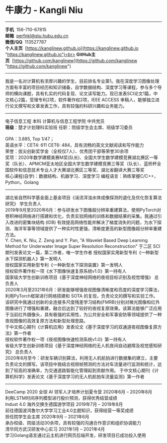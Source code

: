 # 牛康力 - Kangli Niu
***
**手机**&nbsp;&nbsp;156-710-67815<br>
**邮箱**&nbsp;&nbsp;perfnkl@stu.hubu.edu.cn<br>
**微信/QQ** &nbsp;113527787<br>
**个人主页**&nbsp;&nbsp;[https://kanglinew.github.io](https://kanglinew.github.io "https://kanglinew.github.io")<br>
**GitHub主页**&nbsp;&nbsp;[https://github.com/kanglinew](https://github.com/kanglinew "https://github.com/kanglinew")
***
我是一名对计算机有浓厚兴趣的学生，目前排名专业第1。我在深度学习图像处理方面有丰富的项目经历和知识储备，自学数据结构、深度学习等课程，参与多个导师的横向课题，具有扎实的代码复现、论文读写能力。现已发表SCI论文1篇，中文核心2篇，受理专利2项，软件著作权2项，IEEE ACCESS 审稿人，能够独立进行论文撰写和文章发表工作，具有较强的科研兴趣和业务能力。<br>
***
电子信息工程 本科 计算机与信息工程学院 中共党员<br>
**班级**：楚才计划理科实验班  任职：院级学生会主席、班级学习委员<br> 								
GPA：3.885, Top 1/47；<br>
英语水平：CET4: 611  CET6: 484，具有流畅的英文文献阅读和写作能力<br>
荣誉：拔尖创新奖学金（全校仅7人）、优秀团干部等荣誉30余项<br>
奖项：2020年数学建模美赛M奖(队长)、全国大学生数学建模竞赛湖北赛区一等奖（队长）、APMCM亚太地区全国大学生数学建模竞赛三等奖（队长）、蓝桥杯全国软件和信息技术专业人才大赛湖北赛区三等奖、湖北省翻译大赛三等奖<br>
核心课程(自学)：数据结构、机器学习、深度学习   编程语言：熟练掌握C/C++，Python，Golang<br>
***
湖北省自然科学基金面上基金项目《湍流浑浊水体成像探测的退化及优化恢复算法研究》  学生负责人<br>
2019年9月至2020年6月：参与研发水下图像超分辨率重建算法，使用PyTorch对卷积神经网络进行搭建和优化，负责实验网络的训练和数据结果的采集。我通过引入改进的密集块结构 (IDB) 有效提高网络性能并解决了梯度消失的问题，为水下探测、海洋军事等领域提供了一种实时性更强，清晰度更高的新型图像超分辨率重建方法。<br>
Y. Chen, K. Niu, Z. Zeng and Y. Pan, "A Wavelet Based Deep Learning Method for Underwater Image Super Resolution Reconstruction" 于二区 SCI 期刊发表论文一篇，第二作者，唯一学生作者
授权国家实用新型专利《一种新型水下探测机器人》第一发明人<br>
授权国家实用新型专利《一种新型水下探测装置》第一发明人<br>
授权软件著作权一项《水下图像快速复原系统v1.0》第一持有人<br>
国家级大学生创新训练项目《基于深度神经网络的夜视目标识别及视觉增强》  总负责人<br>
2020年3月至2021年6月：研发能够增强夜视图像清晰度和亮度的深度学习算法，利用PyTorch框架进行网络搭建和 SOTA 的复现，负责论文的撰写和实验工作。该研究中我通过创新的全连接多尺度残差学习结构(FMRB)分别对微光图像和红外图像进行了增强和重建，融合后达到了较好的夜视复原效果。该算法能够广泛应用于当前红外摄像头，具有极强的实用性，为公共安全和军事安防等领域提供了一种夜视图像的高效复原方法和新型处理思路。<br>
于中文核心期刊《计算机应用》发表论文《基于深度学习的双通道夜视图像复原方法》第一作者<br>
授权软件著作权一项《夜视图像快速检测系统v1.0》第一持有人<br>
省级大学生创新训练项目《基于深度神经网络的无人机夜间自动避障及视觉感知研究》  总负责人<br>
2020年8月至今：研发车辆识别算法，利用无人机航拍进行数据集的建立，主要负责论文的撰写。该项目中我结合视频帧预测的方法对车流量进行监测和统计，达到了较高的准确率，为交通道路智能化管理起到贡献作用。
于中文核心期刊《计算机科学》发表论文《基于深度学习的无人机航拍车流量监测》第一作者<br>
***
DeeCamp 2020 全球 AI 领军人才培养计划夏令营                      2020年6月 – 2020年8月<br>
利用LSTM时间序列模型进行股价预测，获得优秀结营成绩<br>
Indust 4.0 海外交换生德国游学项目                                   2019年7月 – 2019年8月<br>
前往德国波鸿鲁尔大学学习工业4.0主题知识，获得结营一等奖成绩<br>
担任院学生会主席                                                  2020年9月 – 2021年6月<br> 
承办校级、院级活动30余项，具有较强的沟通合作意识和组织协调能力<br>
清华同方武汉研发中心实习                                          2021年1月 – 2021年4月<br>
学习Golang语言通过云主机进行网页后端开发，研发项目已成功投入使用<br>

